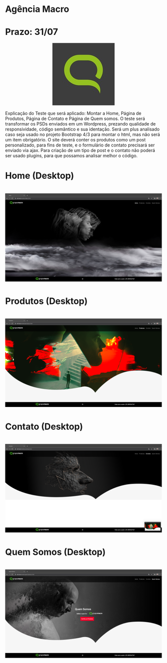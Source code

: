 # Agência Macro

# Prazo: 31/07
<p align="center">
<img src="./imgReadme/logoMacro.jpeg">
</p>
<p align="left">
Explicação do Teste que será aplicado: 
Montar a Home, Página de Produtos, Página de Contato e Página de Quem somos.
O teste será transformar os PSDs enviados em um Wordpress, prezando qualidade de responsividade, código semântico e sua identação. Será um plus analisado caso seja usado no projeto Bootstrap 4/3 para montar o html, mas não será um item obrigatório.
O site deverá conter os produtos como um post personalizado, para fins de teste, e o formulário de contato precisará ser enviado via ajax. Para criação de um tipo de post e o contato não poderá ser usado plugins, para que possamos analisar melhor o código. 
<p>

<p align="center">
<h1>Home (Desktop)<h1>
<img src="./imgReadme/01.png">
</p>


<p align="center">
<h1>Produtos (Desktop)<h1>
<img src="./imgReadme/02.png">
</p>


<p align="center">
<h1>Contato (Desktop)<h1>
<img src="./imgReadme/03.png">
</p>


<p align="center">
<h1>Quem Somos (Desktop)<h1>
<img src="./imgReadme/04.png">
</p>
